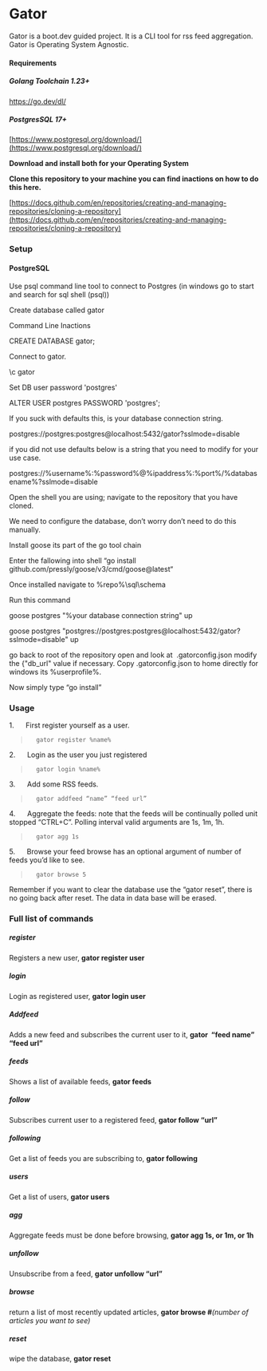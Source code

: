 # Gator

Gator is a boot.dev guided project. It is a CLI tool for rss feed aggregation. Gator is Operating System Agnostic.

#### Requirements

##### Golang Toolchain 1.23+

https://go.dev/dl/

##### PostgresSQL 17+

[https://www.postgresql.org/download/](https://www.postgresql.org/download/)

**Download and install both for your Operating System**

**Clone this repository to your machine you can find inactions on how to do this here.**

[https://docs.github.com/en/repositories/creating-and-managing-repositories/cloning-a-repository](https://docs.github.com/en/repositories/creating-and-managing-repositories/cloning-a-repository)

### **Setup**

#### **PostgreSQL**

Use psql command line tool to connect to Postgres (in windows go to start and search for sql shell (psql))

Create database called gator

Command Line Inactions

CREATE DATABASE gator;

Connect to gator.

\c gator

Set DB user password 'postgres'

ALTER USER postgres PASSWORD 'postgres';

If you suck with defaults this, is your database connection string.

postgres://postgres:postgres@localhost:5432/gator?sslmode=disable

if you did not use defaults below is a string that you need to modify for your use case.

postgres://%username%:%password%@%ipaddress%:%port%/%databasename%?sslmode=disable

Open the shell you are using; navigate to the repository that you have cloned.

We need to configure the database, don’t worry don’t need to do this manually.

Install goose its part of the go tool chain

Enter the fallowing into shell “go install github.com/pressly/goose/v3/cmd/goose@latest“

Once installed navigate to %repo%\sql\schema

Run this command

goose postgres "%your database connection string" up

goose postgres "postgres://postgres:postgres@localhost:5432/gator?sslmode=disable" up

go back to root of the repository open and look at  .gatorconfig.json modify the {"db_url" value if necessary. Copy .gatorconfig.json to home directly for windows its %userprofile%.

Now simply type “go install”

### Usage

1.      First register yourself as a user.
>		gator register %name%

2.      Login as the user you just registered
>		gator login %name%

3.      Add some RSS feeds.
>		gator addfeed “name” “feed url”

4.      Aggregate the feeds: note that the feeds will be continually polled unit stopped “CTRL+C”. Polling interval valid arguments are 1s, 1m, 1h.
> 		gator agg 1s

5.      Browse your feed browse has an optional argument of number of feeds you’d like to see.
> 		gator browse 5

Remember if you want to clear the database use the “gator reset”, there is no going back after reset. The data in data base will be erased.


### **Full list of commands**

##### **register**

Registers a new user, **gator register user**

##### **login**

Login as registered user, **gator login user**

##### **Addfeed**

Adds a new feed and subscribes the current user to it, **gator  “feed name” “feed url”**

##### **feeds**

Shows a list of available feeds, **gator feeds**

##### **follow**

Subscribes current user to a registered feed, **gator follow “url”**

##### **following**

Get a list of feeds you are subscribing to, **gator following**

##### **users**

Get a list of users, **gator users**

##### **agg**

Aggregate feeds must be done before browsing, **gator agg 1s, or 1m, or 1h**

##### **unfollow**

Unsubscribe from a feed, **gator unfollow “url”**

##### **browse**

return a list of most recently updated articles, **gator browse #***(number of articles you want to see)*

##### **reset**

wipe the database, **gator reset**


